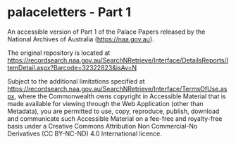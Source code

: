 # palaceletters - Part 1 
An accessible version of Part 1 of the Palace Papers released by the National Archives of Australia (https://naa.gov.au).

The original repository is located at https://recordsearch.naa.gov.au/SearchNRetrieve/Interface/DetailsReports/ItemDetail.aspx?Barcode=32322823&isAv=N

Subject to the additional limitations specified at https://recordsearch.naa.gov.au/SearchNRetrieve/Interface/TermsOfUse.aspx, where the Commonwealth owns copyright in Accessible Material that is made available for viewing through the Web Application (other than Metadata), you are permitted to use, copy, reproduce, publish, download and communicate such Accessible Material on a fee-free and royalty-free basis under a Creative Commons Attribution Non Commercial-No Derivatives (CC BY-NC-ND) 4.0 International licence.
